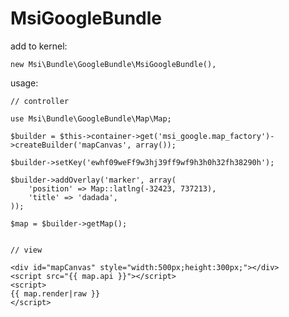 MsiGoogleBundle
===============

add to kernel:

    new Msi\Bundle\GoogleBundle\MsiGoogleBundle(),

usage:

    // controller

    use Msi\Bundle\GoogleBundle\Map\Map;

    $builder = $this->container->get('msi_google.map_factory')->createBuilder('mapCanvas', array());

    $builder->setKey('ewhf09weFf9w3hj39ff9wf9h3h0h32fh38290h');

    $builder->addOverlay('marker', array(
        'position' => Map::latlng(-32423, 737213),
        'title' => 'dadada',
    ));

    $map = $builder->getMap();


    // view

    <div id="mapCanvas" style="width:500px;height:300px;"></div>
    <script src="{{ map.api }}"></script>
    <script>
    {{ map.render|raw }}
    </script>
